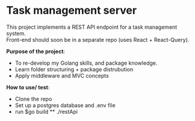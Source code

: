 # Task management server
  
This project implements a REST API endpoint for a task management system.   
Front-end should soon be in a separate repo (uses React + React-Query).  

**Purpose of the project**: 
- To re-develop my Golang skills, and package knowledge. 
- Learn folder structuring + package distrubution
- Apply middleware and MVC concepts 

**How to use/ test**:
- Clone the repo
- Set up a postgres database and .env file
- run $go build ** ./restApi

